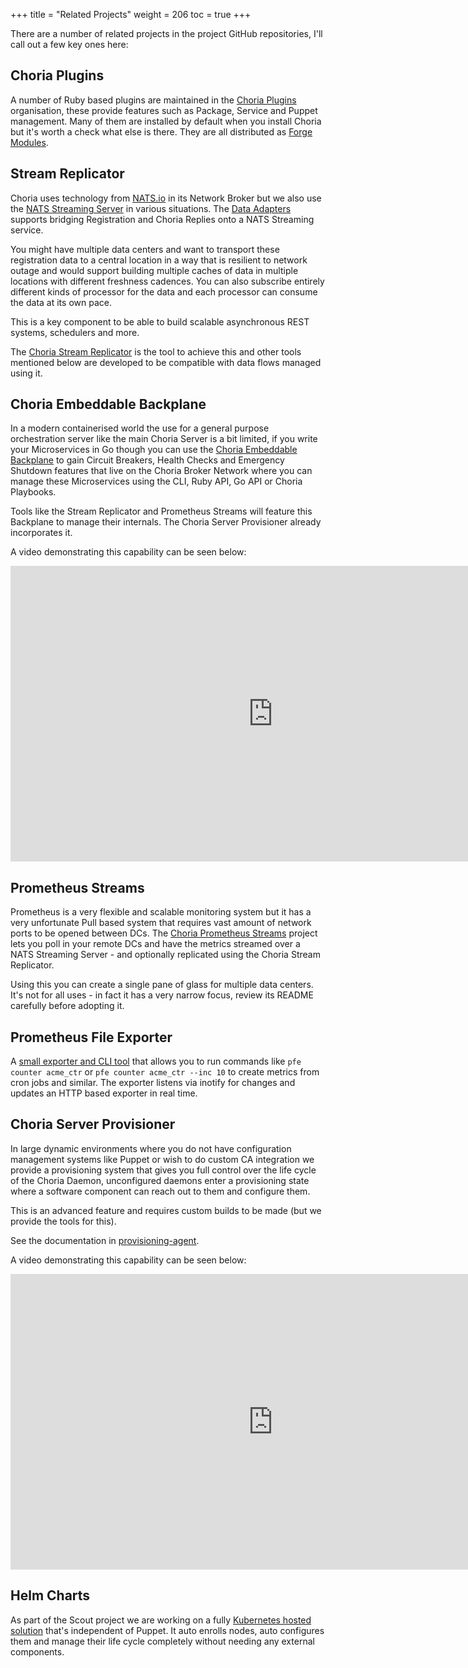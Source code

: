+++
title = "Related Projects"
weight = 206
toc = true
+++

There are a number of related projects in the project GitHub repositories, I'll call out a few key ones here:

## Choria Plugins

A number of Ruby based plugins are maintained in the [Choria Plugins](https://github.com/choria-plugins) organisation, these provide features such as Package, Service and Puppet management.  Many of them are installed by default when you install Choria but it's worth a check what else is there.  They are all distributed as [Forge Modules](https://forge.puppet.com/choria).

## Stream Replicator

Choria uses technology from [NATS.io](https://nats.io) in its Network Broker but we also use the [NATS Streaming Server](https://github.com/nats-io/nats-streaming-server) in various situations.  The [Data Adapters](../../adapters/) supports bridging Registration and Choria Replies onto a NATS Streaming service.

You might have multiple data centers and want to transport these registration data to a central location in a way that is resilient to network outage and would support building multiple caches of data in multiple locations with different freshness cadences. You can also subscribe entirely different kinds of processor for the data and each processor can consume the data at its own pace.

This is a key component to be able to build scalable asynchronous REST systems, schedulers and more.

The [Choria Stream Replicator](https://github.com/choria-io/stream-replicator) is the tool to achieve this and other tools mentioned below are developed to be compatible with data flows managed using it.

## Choria Embeddable Backplane

In a modern containerised world the use for a general purpose orchestration server like the main Choria Server is a bit limited, if you write your Microservices in Go though you can use the [Choria Embeddable Backplane](https://github.com/choria-io/go-backplane) to gain Circuit Breakers, Health Checks and Emergency Shutdown features that live on the Choria Broker Network where you can manage these Microservices using the CLI, Ruby API, Go API or Choria Playbooks.

Tools like the Stream Replicator and Prometheus Streams will feature this Backplane to manage their internals.  The Choria Server Provisioner already incorporates it.

A video demonstrating this capability can be seen below:

<iframe width="840" height="473" src="https://www.youtube.com/embed/97OqYIT6ynQ" frameborder="0" allow="autoplay; encrypted-media" allowfullscreen></iframe>

## Prometheus Streams

Prometheus is a very flexible and scalable monitoring system but it has a very unfortunate Pull based system that requires vast amount of network ports to be opened between DCs. The [Choria Prometheus Streams](https://github.com/choria-io/prometheus-streams) project lets you poll in your remote DCs and have the metrics streamed over a NATS Streaming Server - and optionally replicated using the Choria Stream Replicator.

Using this you can create a single pane of glass for multiple data centers.  It's not for all uses - in fact it has a very narrow focus, review its README carefully before adopting it.

## Prometheus File Exporter

A [small exporter and CLI tool](https://github.com/choria-io/prometheus-file-exporter) that allows you to run commands like `pfe counter acme_ctr` or `pfe counter acme_ctr --inc 10` to create metrics from cron jobs and similar.  The exporter listens via inotify for changes and updates an HTTP based exporter in real time.

## Choria Server Provisioner

In large dynamic environments where you do not have configuration management systems like Puppet or wish to do custom CA integration we provide a provisioning system that gives you full control over the life cycle of the Choria Daemon, unconfigured daemons enter a provisioning state where a software component can reach out to them and configure them.

This is an advanced feature and requires custom builds to be made (but we provide the tools for this).

See the documentation in [provisioning-agent](https://github.com/choria-io/provisioning-agent).

A video demonstrating this capability can be seen below:

<iframe width="840" height="473" src="https://www.youtube.com/embed/7sGHf55_OQM" frameborder="0" allow="autoplay; encrypted-media" allowfullscreen></iframe>

## Helm Charts

As part of the Scout project we are working on a fully [Kubernetes hosted solution](https://github.com/choria-io/helm) that's independent of Puppet. It auto enrolls nodes, auto configures them and manage their life cycle completely without needing any external components. 

